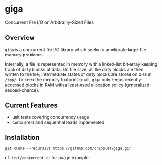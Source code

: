 giga
====

Concurrent File I/O on Arbitrarily-Sized Files

Overview
----

`giga` is a concurrent file I/O library which seeks to ameliorate large-file memory problems.

Internally, a file is represented in memory with a linked-list bit-array keeping track of dirty blocks of data. On file save, all the dirty blocks are then written to 
the file; intermediate states of dirty blocks are stored on disk in `/tmp/`. To keep the memory footprint small, `giga` only keeps recently-accessed blocks in RAM with a 
least-used allocation policy (generalized second-chance).

Current Features
----
* unit tests covering concurrency usage
* concurrent and sequential reads implemented

Installation
----

```
git clone --recursive https://github.com/cripplet/giga.git
```

cf. `test/concurrent.cc` for usage example
